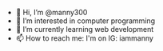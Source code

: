 - 👋 Hi, I’m @manny300
- 👀 I’m interested in computer programming
- 🌱 I’m currently learning web development
- 📫 How to reach me: I'm on IG: iammanny

<!---
manny300/manny300 is a ✨ special ✨ repository because its `README.md` (this file) appears on your GitHub profile.
You can click the Preview link to take a look at your changes.
--->
